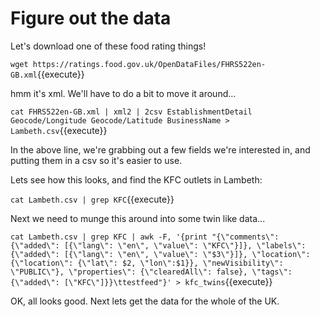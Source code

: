 # Figure out the data

Let's download one of these food rating things!

`wget https://ratings.food.gov.uk/OpenDataFiles/FHRS522en-GB.xml`{{execute}}

hmm it's xml. We'll have to do a bit to move it around...

`cat FHRS522en-GB.xml | xml2 | 2csv EstablishmentDetail Geocode/Longitude Geocode/Latitude BusinessName > Lambeth.csv`{{execute}}

In the above line, we're grabbing out a few fields we're interested in, and putting them in a csv so it's easier to use.

Lets see how this looks, and find the KFC outlets in Lambeth:

`cat Lambeth.csv | grep KFC`{{execute}}

Next we need to munge this around into some twin like data...

`cat Lambeth.csv | grep KFC | awk -F, '{print "{\"comments\": {\"added\": [{\"lang\": \"en\", \"value\": \"KFC\"}]}, \"labels\": {\"added\": [{\"lang\": \"en\", \"value\": \"$3\"}]}, \"location\": {\"location\": {\"lat\": $2, \"lon\":$1}}, \"newVisibility\": \"PUBLIC\"}, \"properties\": {\"clearedAll\": false}, \"tags\": {\"added\": [\"KFC\"]}}\ttestfeed"}' > kfc_twins`{{execute}}

OK, all looks good. Next lets get the data for the whole of the UK.